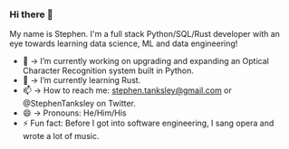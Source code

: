 ### Hi there 👋

My name is Stephen. I'm a full stack Python/SQL/Rust developer with an eye towards learning data science, ML and data engineering! 

- 🔭 -> I’m currently working on upgrading and expanding an Optical Character Recognition system built in Python.
- 🌱 -> I’m currently learning Rust.
- 📫 -> How to reach me: stephen.tanksley@gmail.com or @StephenTanksley on Twitter.
- 😄 -> Pronouns: He/Him/His
- ⚡ Fun fact: Before I got into software engineering, I sang opera and wrote a lot of music.


<!--
**StephenTanksley/StephenTanksley** is a ✨ _special_ ✨ repository because its `README.md` (this file) appears on your GitHub profile.

Here are some ideas to get you started:

- 🔭 I’m currently working on ...
- 🌱 I’m currently learning ...
- 👯 I’m looking to collaborate on ...
- 🤔 I’m looking for help with ...
- 💬 Ask me about ...
- 📫 How to reach me: ...
- 😄 Pronouns: ...
- ⚡ Fun fact: ...
-->
